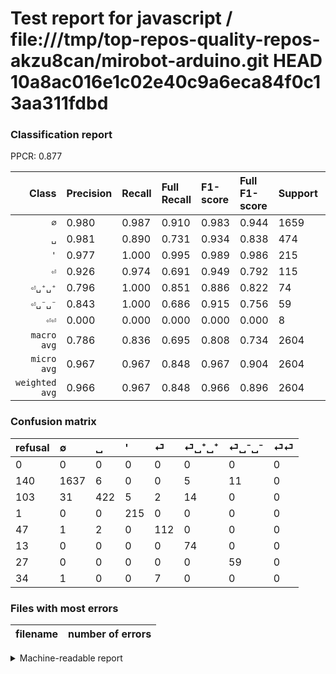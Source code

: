 # Test report for javascript / file:///tmp/top-repos-quality-repos-akzu8can/mirobot-arduino.git HEAD 10a8ac016e1c02e40c9a6eca84f0c13aa311fdbd

### Classification report

PPCR: 0.877

| Class | Precision | Recall | Full Recall | F1-score | Full F1-score | Support | Full Support | PPCR |
|------:|:----------|:-------|:------------|:---------|:---------|:--------|:-------------|:-----|
| `∅` | 0.980| 0.987| 0.910| 0.983| 0.944| 1659| 1799| 0.922 |
| `␣` | 0.981| 0.890| 0.731| 0.934| 0.838| 474| 577| 0.821 |
| `'` | 0.977| 1.000| 0.995| 0.989| 0.986| 215| 216| 0.995 |
| `⏎` | 0.926| 0.974| 0.691| 0.949| 0.792| 115| 162| 0.710 |
| `⏎␣⁺␣⁺` | 0.796| 1.000| 0.851| 0.886| 0.822| 74| 87| 0.851 |
| `⏎␣⁻␣⁻` | 0.843| 1.000| 0.686| 0.915| 0.756| 59| 86| 0.686 |
| `⏎⏎` | 0.000| 0.000| 0.000| 0.000| 0.000| 8| 42| 0.190 |
| `macro avg` | 0.786| 0.836| 0.695| 0.808| 0.734| 2604| 2969| 0.877 |
| `micro avg` | 0.967| 0.967| 0.848| 0.967| 0.904| 2604| 2969| 0.877 |
| `weighted avg` | 0.966| 0.967| 0.848| 0.966| 0.896| 2604| 2969| 0.877 |

### Confusion matrix

|refusal|  ∅| ␣| '| ⏎| ⏎␣⁺␣⁺| ⏎␣⁻␣⁻| ⏎⏎| 
|:---|:---|:---|:---|:---|:---|:---|:---|
|0 |0 |0 |0 |0 |0 |0 |0 |
|140 |1637 |6 |0 |0 |5 |11 |0 |
|103 |31 |422 |5 |2 |14 |0 |0 |
|1 |0 |0 |215 |0 |0 |0 |0 |
|47 |1 |2 |0 |112 |0 |0 |0 |
|13 |0 |0 |0 |0 |74 |0 |0 |
|27 |0 |0 |0 |0 |0 |59 |0 |
|34 |1 |0 |0 |7 |0 |0 |0 |

### Files with most errors

| filename | number of errors|
|:----:|:-----|

<details>
    <summary>Machine-readable report</summary>
```json
{
  "cl_report": {"\u0027": {"f1-score": 0.9885057471264368, "precision": 0.9772727272727273, "recall": 1.0, "support": 215}, "macro avg": {"f1-score": 0.8079601938918305, "precision": 0.7861547856238699, "recall": 0.8358496287893252, "support": 2604}, "micro avg": {"f1-score": 0.967357910906298, "precision": 0.967357910906298, "recall": 0.967357910906298, "support": 2604}, "weighted avg": {"f1-score": 0.9659607525783015, "precision": 0.9664243355730987, "recall": 0.967357910906298, "support": 2604}, "\u2205": {"f1-score": 0.9834785220787023, "precision": 0.9802395209580839, "recall": 0.9867389993972272, "support": 1659}, "\u23ce": {"f1-score": 0.9491525423728814, "precision": 0.9256198347107438, "recall": 0.9739130434782609, "support": 115}, "\u23ce\u23ce": {"f1-score": 0.0, "precision": 0.0, "recall": 0.0, "support": 8}, "\u23ce\u2423\u207a\u2423\u207a": {"f1-score": 0.8862275449101796, "precision": 0.7956989247311828, "recall": 1.0, "support": 74}, "\u23ce\u2423\u207b\u2423\u207b": {"f1-score": 0.9147286821705426, "precision": 0.8428571428571429, "recall": 1.0, "support": 59}, "\u2423": {"f1-score": 0.9336283185840707, "precision": 0.9813953488372092, "recall": 0.890295358649789, "support": 474}},
  "cl_report_full": {"\u0027": {"f1-score": 0.9862385321100917, "precision": 0.9772727272727273, "recall": 0.9953703703703703, "support": 216}, "macro avg": {"f1-score": 0.7340444784289837, "precision": 0.7861547856238699, "recall": 0.6949526774742845, "support": 2969}, "micro avg": {"f1-score": 0.9040014354925533, "precision": 0.967357910906298, "recall": 0.8484338160996968, "support": 2969}, "weighted avg": {"f1-score": 0.8956939651839657, "precision": 0.9540144350064127, "recall": 0.8484338160996968, "support": 2969}, "\u2205": {"f1-score": 0.9437878351109831, "precision": 0.9802395209580839, "recall": 0.9099499722067815, "support": 1799}, "\u23ce": {"f1-score": 0.7915194346289753, "precision": 0.9256198347107438, "recall": 0.691358024691358, "support": 162}, "\u23ce\u23ce": {"f1-score": 0.0, "precision": 0.0, "recall": 0.0, "support": 42}, "\u23ce\u2423\u207a\u2423\u207a": {"f1-score": 0.8222222222222222, "precision": 0.7956989247311828, "recall": 0.8505747126436781, "support": 87}, "\u23ce\u2423\u207b\u2423\u207b": {"f1-score": 0.7564102564102564, "precision": 0.8428571428571429, "recall": 0.686046511627907, "support": 86}, "\u2423": {"f1-score": 0.8381330685203575, "precision": 0.9813953488372092, "recall": 0.7313691507798961, "support": 577}},
  "ppcr": 0.8770629841697541
}
```
</details>
